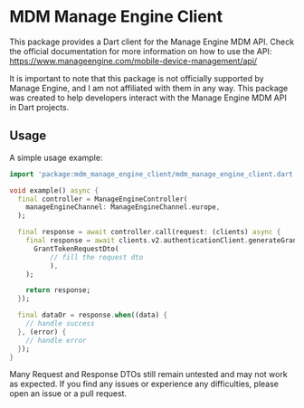 # MDM Manage Engine Client

This package provides a Dart client for the Manage Engine MDM API. Check the official documentation for more information on how to use the API: https://www.manageengine.com/mobile-device-management/api/

It is important to note that this package is not officially supported by Manage Engine, and I am not affiliated with them in any way. This package was created to help developers interact with the Manage Engine MDM API in Dart projects.

## Usage

A simple usage example:

```dart
import 'package:mdm_manage_engine_client/mdm_manage_engine_client.dart';

void example() async {
  final controller = ManageEngineController(
    manageEngineChannel: ManageEngineChannel.europe,
  );

  final response = await controller.call(request: (clients) async {
    final response = await clients.v2.authenticationClient.generateGrantToken(
      GrantTokenRequestDto(
          // fill the request dto
          ),
    );

    return response;
  });

  final dataOr = response.when((data) {
    // handle success
  }, (error) {
    // handle error
  });
}
```

Many Request and Response DTOs still remain untested and may not work as expected. If you find any issues or experience any difficulties, please open an issue or a pull request.
